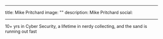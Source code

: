 
---
title: Mike Pritchard
image: ""
description: Mike Pritchard
social:

---

10+ yrs in Cyber Security, a lifetime in nerdy collecting, and the sand is running out fast